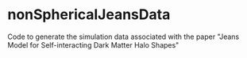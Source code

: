 # nonSphericalJeansData
Code to generate the simulation data associated with the paper "Jeans Model for Self-interacting Dark Matter Halo Shapes"
